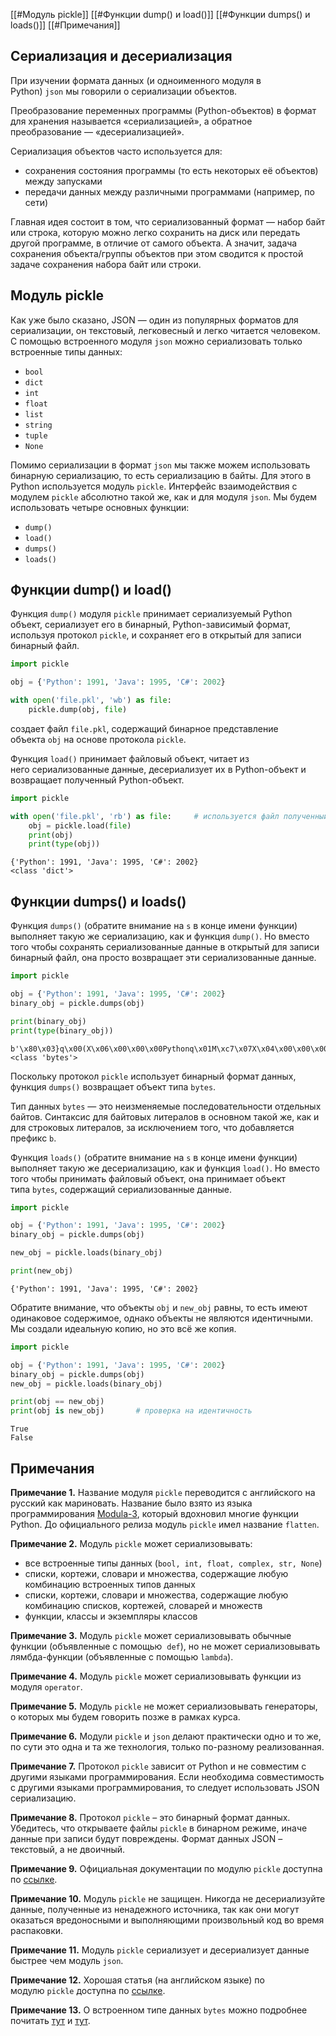 [[#Модуль pickle]]
[[#Функции dump() и load()]]
[[#Функции dumps() и loads()]]
[[#Примечания]]

## Сериализация и десериализация

При изучении формата данных (и одноименного модуля в Python) `json` мы говорили о сериализации объектов.

Преобразование переменных программы (Python-объектов) в формат для хранения называется «сериализацией», а обратное преобразование — «десериализацией».

Сериализация объектов часто используется для:

- сохранения состояния программы (то есть некоторых её объектов) между запусками
- передачи данных между различными программами (например, по сети)

Главная идея состоит в том, что сериализованный формат — набор байт или строка, которую можно легко сохранить на диск или передать другой программе, в отличие от самого объекта. А значит, задача сохранения объекта/группы объектов при этом сводится к простой задаче сохранения набора байт или строки.

## Модуль pickle

Как уже было сказано, JSON — один из популярных форматов для сериализации, он текстовый, легковесный и легко читается человеком. С помощью встроенного модуля `json` можно сериализовать только встроенные типы данных:

- `bool`
- `dict`
- `int`
- `float`
- `list`
- `string`
- `tuple`
- `None`

Помимо сериализации в формат `json` мы также можем использовать бинарную сериализацию, то есть сериализацию в байты. Для этого в Python используется модуль `pickle`. Интерфейс взаимодействия с модулем `pickle` абсолютно такой же, как и для модуля `json`. Мы будем использовать четыре основных функции:

- `dump()`
- `load()`
- `dumps()`
- `loads()`

## Функции dump() и load()

Функция `dump()` модуля `pickle` принимает сериализуемый Python объект, сериализует его в бинарный, Python-зависимый формат, используя протокол `pickle`, и сохраняет его в открытый для записи бинарный файл.
```python
import pickle

obj = {'Python': 1991, 'Java': 1995, 'C#': 2002}

with open('file.pkl', 'wb') as file:
    pickle.dump(obj, file)
```
создает файл `file.pkl`, содержащий бинарное представление объекта `obj` на основе протокола `pickle`.

Функция `load()` принимает файловый объект, читает из него сериализованные данные, десериализует их в Python-объект и возвращает полученный Python-объект.
```python
import pickle

with open('file.pkl', 'rb') as file:     # используется файл полученный на предыдущем шаге
    obj = pickle.load(file)
    print(obj)
    print(type(obj))
```

```no-highlight
{'Python': 1991, 'Java': 1995, 'C#': 2002}
<class 'dict'>
```
## Функции dumps() и loads()

Функция `dumps()` (обратите внимание на `s` в конце имени функции) выполняет такую же сериализацию, как и функция `dump()`. Но вместо того чтобы сохранять сериализованные данные в открытый для записи бинарный файл, она просто возвращает эти сериализованные данные.
```python
import pickle

obj = {'Python': 1991, 'Java': 1995, 'C#': 2002}
binary_obj = pickle.dumps(obj)

print(binary_obj)
print(type(binary_obj))
```

```no-highlight
b'\x80\x03}q\x00(X\x06\x00\x00\x00Pythonq\x01M\xc7\x07X\x04\x00\x00\x00Javaq\x02M\xcb\x07X\x02\x00\x00\x00C#q\x03M\xd2\x07u.'
<class 'bytes'>
```

Поскольку протокол `pickle` использует бинарный формат данных, функция `dumps()` возвращает объект типа `bytes`.

Тип данных `bytes` — это неизменяемые последовательности отдельных байтов. Синтаксис для байтовых литералов в основном такой же, как и для строковых литералов, за исключением того, что добавляется префикс `b`.

Функция `loads()` (обратите внимание на `s` в конце имени функции) выполняет такую же десериализацию, как и функция `load()`. Но вместо того чтобы принимать файловый объект, она принимает объект типа `bytes`, содержащий сериализованные данные.

```python
import pickle

obj = {'Python': 1991, 'Java': 1995, 'C#': 2002}
binary_obj = pickle.dumps(obj)

new_obj = pickle.loads(binary_obj)

print(new_obj)
```

```no-highlight
{'Python': 1991, 'Java': 1995, 'C#': 2002}
```

Обратите внимание, что объекты `obj` и `new_obj` равны, то есть имеют одинаковое содержимое, однако объекты не являются идентичными. Мы создали идеальную копию, но это всё же копия.

```python
import pickle

obj = {'Python': 1991, 'Java': 1995, 'C#': 2002}
binary_obj = pickle.dumps(obj)
new_obj = pickle.loads(binary_obj)

print(obj == new_obj)
print(obj is new_obj)       # проверка на идентичность
```

```no-highlight
True
False
```

## Примечания

**Примечание 1.** Название модуля `pickle` переводится с английского на русский как мариновать. Название было взято из языка программирования [Modula-3](https://ru.wikipedia.org/wiki/%D0%9C%D0%BE%D0%B4%D1%83%D0%BB%D0%B0-3), который вдохновил многие функции Python. До официального релиза модуль `pickle` имел название `flatten`.

**Примечание 2.** Модуль `pickle` может сериализовывать:

- все встроенные типы данных (`bool, int, float, complex, str, None`)
- cписки, кортежи, словари и множества, содержащие любую комбинацию встроенных типов данных
- cписки, кортежи, словари и множества, содержащие любую комбинацию списков, кортежей, словарей и множеств
- функции, классы и экземпляры классов

**Примечание 3.** Модуль `pickle` может сериализовывать обычные функции (объявленные с помощью  `def`), но не может сериализовывать лямбда-функции (объявленные с помощью `lambda`).

**Примечание 4.** Модуль `pickle` может сериализовывать функции из модуля `operator`.

**Примечание 5.** Модуль `pickle` не может сериализовывать генераторы, о которых мы будем говорить позже в рамках курса.

**Примечание 6.** Модули `pickle` и `json` делают практически одно и то же, по сути это одна и та же технология, только по-разному реализованная.

**Примечание 7.** Протокол `pickle` зависит от Python и не совместим с другими языками программирования. Если необходима совместимость с другими языками программирования, то следует использовать JSON сериализацию.

**Примечание 8.** Протокол `pickle` – это бинарный формат данных. Убедитесь, что открываете файлы `pickle` в бинарном режиме, иначе данные при записи будут повреждены. Формат данных JSON – текстовый, а не двоичный.

**Примечание 9.** Официальная документации по модулю `pickle` доступна по [ссылке](https://docs.python.org/3/library/pickle.html).

**Примечание 10.** Модуль `pickle` не защищен. Никогда не десериализуйте данные, полученные из ненадежного источника, так как они могут оказаться вредоносными и выполняющими произвольный код во время распаковки.

**Примечание 11.** Модуль `pickle` сериализует и десериализует данные быстрее чем модуль `json`.

**Примечание 12.** Хорошая статья (на английском языке) по модулю `pickle` доступна по [ссылке](https://realpython.com/python-pickle-module/).

**Примечание 13.** О встроенном типе данных `bytes` можно подробнее почитать [тут](https://docs-python.ru/tutorial/osnovnye-vstroennye-tipy-python/tip-dannyh-bytes-bajtovye-stroki/) и [тут](http://pythonlearn.ru/python-dlya-nachinayushhix/vse-chto-nuzhno-znat-o-bajtax-v-python/).